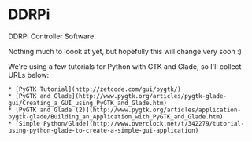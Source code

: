 DDRPi
=====

DDRPi Controller Software.

Nothing much to loook at yet, but hopefully this will change very soon :)

We're using a few tutorials for Python with GTK and Glade, so I'll collect URLs below:

	* [PyGTK Tutorial](http://zetcode.com/gui/pygtk/)
	* [PyGTK and Glade](http://www.pygtk.org/articles/pygtk-glade-gui/Creating_a_GUI_using_PyGTK_and_Glade.htm)
	* [PyGTK and Glade (2)](http://www.pygtk.org/articles/application-pygtk-glade/Building_an_Application_with_PyGTK_and_Glade.htm)
	* [Simple Python/Glade](http://www.overclock.net/t/342279/tutorial-using-python-glade-to-create-a-simple-gui-application)
	
	
